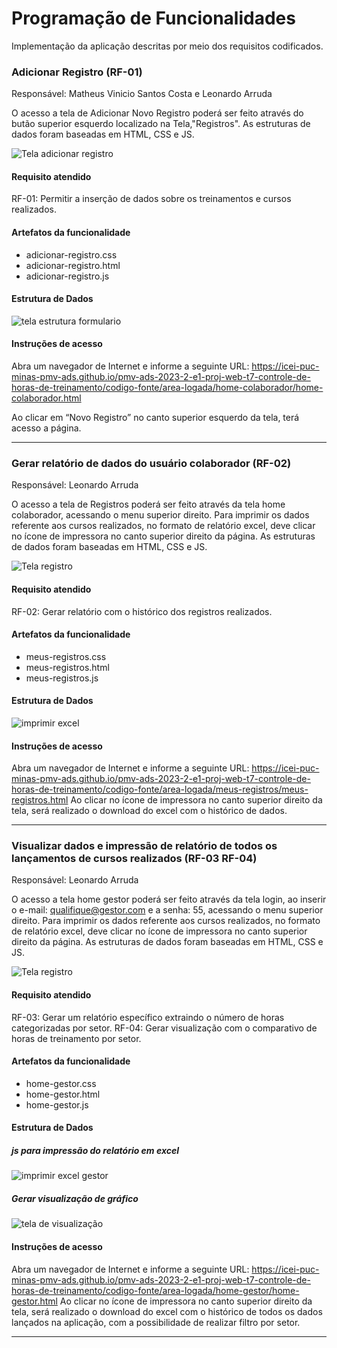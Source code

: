 # Programação de Funcionalidades

Implementação da aplicação descritas por meio dos requisitos codificados. 


### Adicionar Registro (RF-01)

Responsável: Matheus Vinicio Santos Costa e Leonardo Arruda

O acesso a tela de Adicionar Novo Registro poderá ser feito através do butão superior esquerdo localizado na Tela,"Registros". As estruturas de dados foram baseadas em HTML, CSS e JS.

![Tela adicionar registro](https://github.com/ICEI-PUC-Minas-PMV-ADS/pmv-ads-2023-2-e1-proj-web-t7-controle-de-horas-de-treinamento/blob/main/documentos/img/Tela%20adicionar%20registro.png)


#### Requisito atendido

RF-01: Permitir a inserção de dados sobre os treinamentos e cursos realizados.


#### Artefatos da funcionalidade

* adicionar-registro.css
* adicionar-registro.html
* adicionar-registro.js


#### Estrutura de Dados

![tela estrutura formulario](https://github.com/ICEI-PUC-Minas-PMV-ADS/pmv-ads-2023-2-e1-proj-web-t7-controle-de-horas-de-treinamento/blob/main/documentos/img/formulario%20cod.png)


#### Instruções de acesso

Abra um navegador de Internet e informe a seguinte URL: https://icei-puc-minas-pmv-ads.github.io/pmv-ads-2023-2-e1-proj-web-t7-controle-de-horas-de-treinamento/codigo-fonte/area-logada/home-colaborador/home-colaborador.html

Ao clicar em “Novo Registro” no canto superior esquerdo da tela, terá acesso a página.

---------------------------------------------------------------------------------------------------------------------------------------------------------------
### Gerar relatório de dados do usuário colaborador (RF-02)

Responsável: Leonardo Arruda

O acesso a tela de Registros poderá ser feito através da tela home colaborador, acessando o menu superior direito. Para imprimir os dados referente aos cursos realizados, no formato de relatório excel, deve clicar no ícone de impressora no canto superior direito da página. As estruturas de dados foram baseadas em HTML, CSS e JS.

![Tela registro](https://github.com/ICEI-PUC-Minas-PMV-ADS/pmv-ads-2023-2-e1-proj-web-t7-controle-de-horas-de-treinamento/blob/main/documentos/img/Tela%20registros.png)


#### Requisito atendido

RF-02: Gerar relatório com o histórico dos registros realizados.


#### Artefatos da funcionalidade

* meus-registros.css
* meus-registros.html
* meus-registros.js


#### Estrutura de Dados

![imprimir excel](https://github.com/ICEI-PUC-Minas-PMV-ADS/pmv-ads-2023-2-e1-proj-web-t7-controle-de-horas-de-treinamento/blob/main/documentos/img/c%C3%B3digo%20excel.png)


#### Instruções de acesso

Abra um navegador de Internet e informe a seguinte URL: https://icei-puc-minas-pmv-ads.github.io/pmv-ads-2023-2-e1-proj-web-t7-controle-de-horas-de-treinamento/codigo-fonte/area-logada/meus-registros/meus-registros.html
Ao clicar no ícone de impressora no canto superior direito da tela, será realizado o download do excel com o histórico de dados. 

------------------------------------------------------------------------------------------------------------------------------------------------------------------
### Visualizar dados e impressão de relatório de todos os lançamentos de cursos realizados (RF-03 RF-04)

Responsável: Leonardo Arruda

O acesso a tela home gestor poderá ser feito através da tela login, ao inserir o e-mail: qualifique@gestor.com e a senha: 55, acessando o menu superior direito. Para imprimir os dados referente aos cursos realizados, no formato de relatório excel, deve clicar no ícone de impressora no canto superior direito da página. As estruturas de dados foram baseadas em HTML, CSS e JS.

![Tela registro](https://github.com/ICEI-PUC-Minas-PMV-ADS/pmv-ads-2023-2-e1-proj-web-t7-controle-de-horas-de-treinamento/blob/main/documentos/img/gestor%20tela.png)

#### Requisito atendido

RF-03: Gerar um relatório específico extraindo o número de horas categorizadas por setor.
RF-04: Gerar visualização com o comparativo de horas de treinamento por setor.

#### Artefatos da funcionalidade

* home-gestor.css
* home-gestor.html
* home-gestor.js


#### Estrutura de Dados

##### js para impressão do relatório em excel
![imprimir excel gestor](https://github.com/ICEI-PUC-Minas-PMV-ADS/pmv-ads-2023-2-e1-proj-web-t7-controle-de-horas-de-treinamento/blob/main/documentos/img/gestor%20cod%20relatorio.png)

##### Gerar visualização de gráfico
![tela de visualização](https://github.com/ICEI-PUC-Minas-PMV-ADS/pmv-ads-2023-2-e1-proj-web-t7-controle-de-horas-de-treinamento/blob/main/documentos/img/visualiza%C3%A7%C3%A3o%20de%20tela.png)

#### Instruções de acesso

Abra um navegador de Internet e informe a seguinte URL: https://icei-puc-minas-pmv-ads.github.io/pmv-ads-2023-2-e1-proj-web-t7-controle-de-horas-de-treinamento/codigo-fonte/area-logada/home-gestor/home-gestor.html
Ao clicar no ícone de impressora no canto superior direito da tela, será realizado o download do excel com o histórico de todos os dados lançados na aplicação, com a possibilidade de realizar filtro por setor.

----------------------------------------------------------------------------------------------------------------------------------------------------------------
